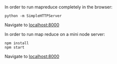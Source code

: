In order to run mapreduce completely in the browser:


```
python -m SimpleHTTPServer
```


Navigate to [localhost:8000](http://localhost:8000/)

In order to run map reduce on a mini node server:

```
npm install
npm start
```

Navigate to [localhost:8000](http://localhost:8000/server.html)
